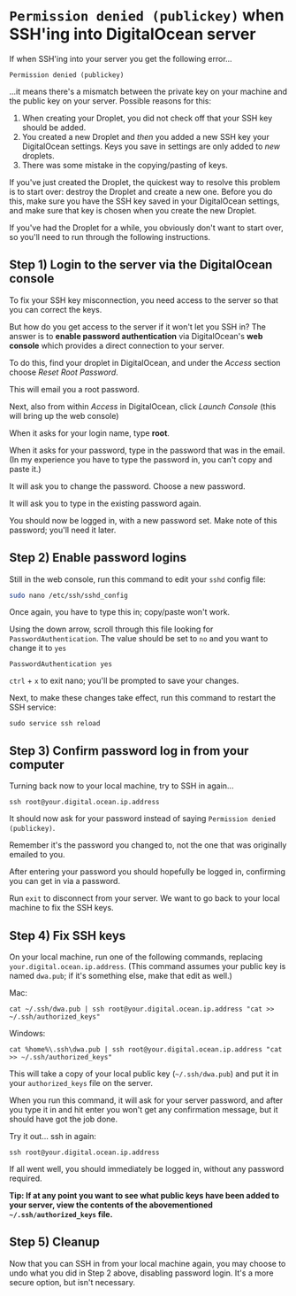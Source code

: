 # `Permission denied (publickey)` when SSH'ing into DigitalOcean server

If when SSH'ing into your server you get the following error...

```
Permission denied (publickey)
```

...it means there's a mismatch between the private key on your machine and the public key on your server. Possible reasons for this:

1. When creating your Droplet, you did not check off that your SSH key should be added.
2. You created a new Droplet and *then* you added a new SSH key your DigitalOcean settings. Keys you save in settings are only added to *new* droplets.
3. There was some mistake in the copying/pasting of keys.

If you've just created the Droplet, the quickest way to resolve this problem is to start over: destroy the Droplet and create a new one. Before you do this, make sure you have the SSH key saved in your DigitalOcean settings, and make sure that key is chosen when you create the new Droplet.

If you've had the Droplet for a while, you obviously don't want to start over, so you'll need to run through the following instructions.


## Step 1) Login to the server via the DigitalOcean console
To fix your SSH key misconnection, you need access to the server so that you can correct the keys.

But how do you get access to the server if it won't let you SSH in? The answer is to __enable password authentication__ via DigitalOcean's __web console__ which provides a direct connection to your server.

To do this, find your droplet in DigitalOcean, and under the *Access* section choose *Reset Root Password*.

This will email you a root password.

Next, also from within *Access* in DigitalOcean, click *Launch Console* (this will bring up the web console)

When it asks for your login name, type __root__.

When it asks for your password, type in the password that was in the email. (In my experience you have to type the password in, you can't copy and paste it.)

It will ask you to change the password. Choose a new password.

It will ask you to type in the existing password again.

You should now be logged in, with a new password set. Make note of this password; you'll need it later.


## Step 2) Enable password logins
Still in the web console, run this command to edit your `sshd` config file:

```bash
sudo nano /etc/ssh/sshd_config
```

Once again, you have to type this in; copy/paste won't work.

Using the down arrow, scroll through this file looking for `PasswordAuthentication`. The value should be set to `no` and you want to change it to `yes`

```
PasswordAuthentication yes
```

`ctrl` + `x` to exit nano; you'll be prompted to save your changes.

Next, to make these changes take effect, run this command to restart the SSH service:
```
sudo service ssh reload
```


## Step 3) Confirm password log in from your computer
Turning back now to your local machine, try to SSH in again...

```
ssh root@your.digital.ocean.ip.address
```

It should now ask for your password instead of saying `Permission denied (publickey)`.

Remember it's the password you changed to, not the one that was originally emailed to you.

After entering your password you should hopefully be logged in, confirming you can get in via a password.

Run `exit` to disconnect from your server. We want to go back to your local machine to fix the SSH keys.


## Step 4) Fix SSH keys
On your local machine, run one of the following commands, replacing `your.digital.ocean.ip.address`. (This command assumes your public key is named `dwa.pub`; if it's something else, make that edit as well.)

Mac:
```
cat ~/.ssh/dwa.pub | ssh root@your.digital.ocean.ip.address "cat >> ~/.ssh/authorized_keys"
```

Windows:
```
cat %home%\.ssh\dwa.pub | ssh root@your.digital.ocean.ip.address "cat >> ~/.ssh/authorized_keys"
```

This will take a copy of your local public key (`~/.ssh/dwa.pub`) and put it in your `authorized_keys` file on the server.

When you run this command, it will ask for your server password, and after you type it in and hit enter you won't get any confirmation message, but it should have got the job done.

Try it out... ssh in again:

```
ssh root@your.digital.ocean.ip.address
```

If all went well, you should immediately be logged in, without any password required.

**Tip: If at any point you want to see what public keys have been added to your server, view the contents of the abovementioned `~/.ssh/authorized_keys` file.**

## Step 5) Cleanup
Now that you can SSH in from your local machine again, you  may choose to undo what you did in Step 2 above, disabling password login. It's a more secure option, but isn't necessary.
